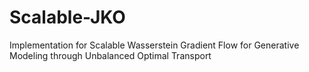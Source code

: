 # Scalable-JKO
Implementation for Scalable Wasserstein Gradient Flow for Generative Modeling through Unbalanced Optimal Transport
